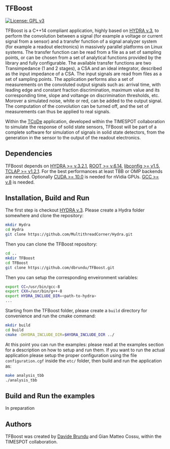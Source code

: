 ## TFBoost
[![License: GPL v3](https://img.shields.io/badge/License-GPLv3-blue.svg)](https://www.gnu.org/licenses/gpl-3.0)

TFBoost is a C++14 compliant application, highly based on [HYDRA v.3](https://github.com/MultithreadCorner/Hydra), to perform the convolution between a signal (for example a voltage or current signal from a sensor) and a transfer function of a signal analyzer system (for example a readout electronics) in massively parallel platforms on Linux systems. The transfer function can be read from a file as a set of sampling points, or can be chosen from a set of analytical functions provided by the library and fully configurable. The available transfer functions are two Transimpedance (1 and 2 stages), a CSA and an ideal integrator, described as the input impedance of a CSA. The input signals are read from files as a set of sampling points. The application performs also a set of measurements on the convoluted output signals such as: arrival time, with leading edge and constant fraction discrimination, maximum value and its corresponding time, slope and voltange on discrimination thresholds, etc. Morover a simulated noise, white or red, can be added to the output signal. The computation of the convolution can be turned off, and the set of measurements can thus be applied to real signals.

Within the [TCoDe](https://github.com/MultithreadCorner/TCode) application, developed within the TIMESPOT collaboration to simulate the response of solid state sensors, TFBoost will be part of a complete software for simulation of signals in solid state detectors, from the generation in the sensor to the output of the readout electronics.


## Dependencies
TFBoost depends on [HYDRA >= v.3.2.1](https://github.com/MultithreadCorner/Hydra), [ROOT >= v.6.14](https://github.com/root-project/root), [libconfig >= v1.5](https://hyperrealm.github.io/libconfig/), [TCLAP >= v1.2.1](http://tclap.sourceforge.net/). For the best performances at least TBB or OMP backends are needed. Optionally  [CUDA >= 10.0](https://developer.nvidia.com/cuda-toolkit) is needed for nVidia GPUs. [GCC >= v.8](https://gcc.gnu.org/) is needed. 


## Installation, Build and Run
The first step is checkout [HYDRA v.3](https://github.com/MultithreadCorner/Hydra). Please create a Hydra folder somewhere and clone the repository:
```bash
mkdir Hydra
cd Hydra
git clone https://github.com/MultithreadCorner/Hydra.git
```
Then you can clone the TFBoost repository:
```bash
cd ..
mkdir TFBoost
cd TFBoost
git clone https://github.com/dbrundu/TFBoost.git
```

Then you can setup the corresponding enveironment variables:
```bash
export CC=/usr/bin/gcc-8
export CXX=/usr/bin/g++-8
export HYDRA_INCLUDE_DIR=<path-to-hydra>
...
```

Starting from the TFBoost folder, please create a `build` directory for convenience and run the cmake command:
```bash
mkdir build
cd build
cmake -DHYDRA_INCLUDE_DIR=$HYDRA_INCLUDE_DIR ../

```

At this point you can run the examples: please read at the examples section for a description on how to setup and run them. If you want to run the actual application please setup the proper configuration using the file `configuration.cgf` inside the `etc/` folder, then build and run the application as:
```bash
make analysis_tbb
./analysis_tbb 
```

## Build and Run the examples
In preparation

## Authors
TFBoost was created by [Davide Brundu](https://github.com/dbrundu) and Gian Matteo Cossu, within the TIMESPOT collaboration.

